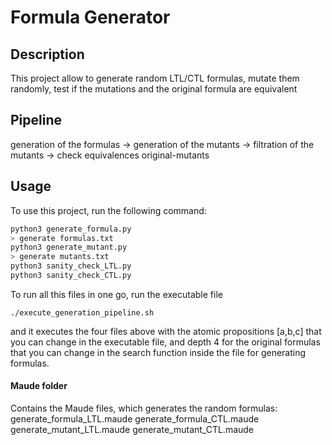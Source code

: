 # Formula Generator

## Description 
This project allow to generate random LTL/CTL formulas, mutate them randomly, test if the mutations and the original formula are equivalent

## Pipeline
generation of the formulas -> generation of the mutants -> filtration of the mutants -> check equivalences original-mutants

## Usage
To use this project, run the following command:

```bash
python3 generate_formula.py
> generate formulas.txt
python3 generate_mutant.py
> generate mutants.txt
python3 sanity_check_LTL.py
python3 sanity_check_CTL.py
```

To run all this files in one go, run the executable file 
```
./execute_generation_pipeline.sh
```
and it executes the four files above with the atomic propositions [a,b,c] that you can change in the executable file, and depth 4 for the original formulas that you can change in the search function inside the file for generating formulas.

#### Maude folder
Contains the Maude files, which generates the random formulas:
generate_formula_LTL.maude
generate_formula_CTL.maude
generate_mutant_LTL.maude
generate_mutant_CTL.maude

